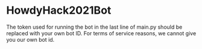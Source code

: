 # HowdyHack2021Bot

The token used for running the bot in the last line of main.py should be replaced with your own bot ID. For terms of service reasons, we cannot give you our own bot id.
